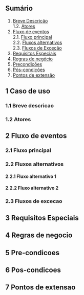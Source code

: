 ## Sumário
1. [Breve Descrição](#11-breve-descricao)<br>
1.2. [Atores](#12-atores)<br>
2. [Fluxo de eventos](#2-fluxo-de-eventos)<br>
2.1. [Fluxo principal](#21-fluxo-principal)<br>
2.2. [Fluxos alternativos](#22-fluxos-alternativos)<br>
2.3. [Fluxos de Exceção](#23-fluxos-de-excecao)<br>
3. [Requisitos Especiais](#3-requisitos-especiais)<br>
4. [Regras de negócio](#4-regras-de-negocio)<br>
5. [Precondições](#5-pre-condicoes)<br>
6. [Pós-condições](#6-pos-condicoes)<br>
7. [Pontos de extensão](#7-pontos-de-extensao)<br>

## 1 Caso de uso

### 1.1 Breve descricao

### 1.2 Atores

## 2 Fluxo de eventos

### 2.1 Fluxo principal

### 2.2 Fluxos alternativos

#### 2.2.1 Fluxo alternativo 1

#### 2.2.2 Fluxo alternativo 2

### 2.3 Fluxos de excecao

## 3 Requisitos Especiais

## 4 Regras de negocio

## 5 Pre-condicoes

## 6 Pos-condicoes

## 7 Pontos de extensao
